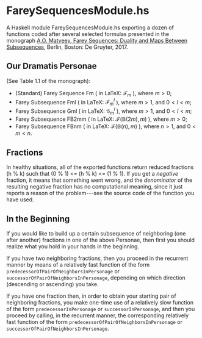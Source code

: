 # FareySequencesModule.hs #
A Haskell module FareySequencesModule.hs exporting a dozen of functions coded after several selected formulas presented 
in the monograph [A.O. Matveev, Farey Sequences: Duality and Maps Between Subsequences](https://doi.org/10.1515/9783110547665), Berlin, Boston: De Gruyter, 2017. 

## Our Dramatis Personae ##
  (See Table 1.1 of the monograph):
- (Standard) Farey Sequence Fm ( in LaTeX: $\mathcal{F}_m$ ), where $m > 0$;
- Farey Subsequence Fml ( in LaTeX: $\mathcal{F}{}_m^l$ ), where $m > 1$, and $0 < l < m$;
- Farey Subsequence Gml ( in LaTeX: $\mathcal{G}{}_m^l$ ), where $m > 1$, and $0 < l < m$;
- Farey Subsequence FB2mm ( in LaTeX: $\mathcal{F}(\mathbb{B}(2m),m)$ ), where $m > 0$;
- Farey Subsequence FBnm ( in LaTeX: $\mathcal{F}(\mathbb{B}(n),m)$ ), where $n > 1$, and $0 < m < n$.

## Fractions ##
In healthy situations, all of the exported functions return reduced fractions (h % k) such that (0 % 1) <= (h % k) <= (1 % 1).
If you get a *negative* fraction, it means that something went wrong, and the *denominator* of the resulting negative fraction has 
no computational meaning, since it just reports a reason of the problem---see the source code of the function you have used.

## In the Beginning ##
If you would like to build up a certain subsequence of neighboring (one after another) fractions in one of the above Personae, 
then first you should realize what you hold in your hands in the beginning.

If you have two neighboring fractions, then you proceed in the recurrent manner by means of a relatively fast function 
of the form `predecessorOfPairOfNeighborsInPersonage` or `successorOfPairOfNeighborsInPersonage`, depending on which direction (descending 
or ascending) you take.

If you have one fraction then, in order to obtain your starting pair of neighboring fractions, you make one-time use of a relatively slow 
function of the form `predecessorInPersonage` or `successorInPersonage`, and then you proceed by calling, in the recurrent manner, 
the corresponding relatively fast function of the form `predecessorOfPairOfNeighborsInPersonage` or `successorOfPairOfNeighborsInPersonage`.
